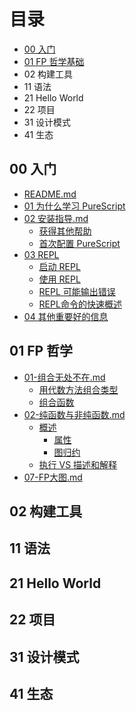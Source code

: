 # 目录

- [00 入门](#00-入门)
- [01 FP 哲学基础](#FP-哲学)
- 02 构建工具
- 11 语法
- 21 Hello World
- 22 项目
- 31 设计模式
- 41 生态

## 00 入门

- [README.md](00-入门/README.md)
- [01 为什么学习 PureScript](00-入门/01-为什么学习-PureScript.md)
- [02 安装指导.md](00-入门/02-安装指导.md)
  - [获得其他帮助](00-入门/02-安装指导.md#获得其他帮助)
  - [首次配置 PureScript](00-入门/02-安装指导.md#首次配置-PureScript)
- [03 REPL](00-入门/03-REPL.md)
  - [启动 REPL](00-入门/03-REPL.md#启动-REPL)
  - [使用 REPL](00-入门/03-REPL.md#使用-REPL)
  - [REPL 可能输出错误](00-入门/03-REPL.md#REPL-可能输出错误)
  - [REPL命令的快速概述](00-入门/03-REPL.md#REPL命令的快速概述)
- [04 其他重要好的信息](00-入门/04-其他重要好的信息.md)

## 01 FP 哲学

- [01-组合无处不在.md](01-FP哲学/01-组合无处不在.md)
  - [用代数方法组合类型](01-FP哲学/01-组合无处不在.md#用代数方法组合类型)
  - [组合函数](01-FP哲学/01-组合无处不在.md#组合函数)
- [02-纯函数与非纯函数.md](01-FP哲学/02-纯函数与非纯函数.md)
  - [概述](01-FP哲学/02-纯函数与非纯函数.md#概述)
    - [属性](01-FP哲学/02-纯函数与非纯函数.md#属性)
    - [图归约](01-FP哲学/02-纯函数与非纯函数.md#图归约)
  - [执行 VS 描述和解释](01-FP哲学/02-纯函数与非纯函数.md#执行-VS-描述和解释)
- [07-FP大图.md](01-FP哲学/07-FP大图.md)

## 02 构建工具

## 11 语法

## 21 Hello World

## 22 项目

## 31 设计模式

## 41 生态

